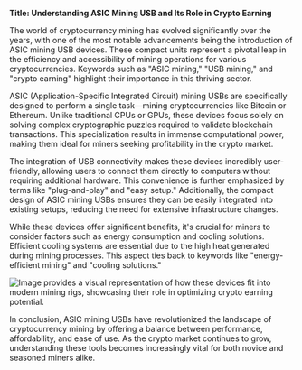 **Title: Understanding ASIC Mining USB and Its Role in Crypto Earning**

The world of cryptocurrency mining has evolved significantly over the years, with one of the most notable advancements being the introduction of ASIC mining USB devices. These compact units represent a pivotal leap in the efficiency and accessibility of mining operations for various cryptocurrencies. Keywords such as "ASIC mining," "USB mining," and "crypto earning" highlight their importance in this thriving sector.

ASIC (Application-Specific Integrated Circuit) mining USBs are specifically designed to perform a single task—mining cryptocurrencies like Bitcoin or Ethereum. Unlike traditional CPUs or GPUs, these devices focus solely on solving complex cryptographic puzzles required to validate blockchain transactions. This specialization results in immense computational power, making them ideal for miners seeking profitability in the crypto market. 

The integration of USB connectivity makes these devices incredibly user-friendly, allowing users to connect them directly to computers without requiring additional hardware. This convenience is further emphasized by terms like "plug-and-play" and "easy setup." Additionally, the compact design of ASIC mining USBs ensures they can be easily integrated into existing setups, reducing the need for extensive infrastructure changes.

While these devices offer significant benefits, it's crucial for miners to consider factors such as energy consumption and cooling solutions. Efficient cooling systems are essential due to the high heat generated during mining processes. This aspect ties back to keywords like "energy-efficient mining" and "cooling solutions."

![Image](https://github.com/user-attachments/assets/057c907c-805e-4310-a052-f5031067f3de) provides a visual representation of how these devices fit into modern mining rigs, showcasing their role in optimizing crypto earning potential.

In conclusion, ASIC mining USBs have revolutionized the landscape of cryptocurrency mining by offering a balance between performance, affordability, and ease of use. As the crypto market continues to grow, understanding these tools becomes increasingly vital for both novice and seasoned miners alike.